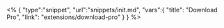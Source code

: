 <% {
	"type":"snippet", "url":"snippets/init.md", "vars":{
		"title": "Download Pro",
		"link": "extensions\/download-pro"
	}
} %>
